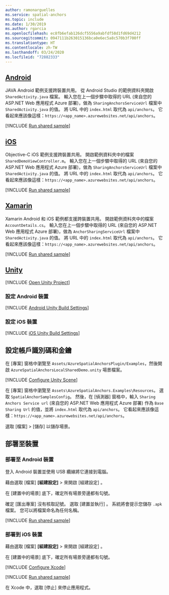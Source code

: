```yaml
---
author: ramonarguelles
ms.service: spatial-anchors
ms.topic: include
ms.date: 1/30/2019
ms.author: rgarcia
ms.openlocfilehash: ec8fb6efab126dcf5556a9abfdf58d1fd69d4212
ms.sourcegitcommit: 0947111b263015136bca0e6ec5a8c570b3f700ff
ms.translationtype: HT
ms.contentlocale: zh-TW
ms.lasthandoff: 03/24/2020
ms.locfileid: "72882333"
---
```

## <a name="android"></a>[Android](#tab/Android)

JAVA Android 範例支援跨裝置共用。
從 Android Studio 的範例資料夾開啟 `SharedActivity.java` 檔案。 輸入您在上一個步驟中取得的 URL (來自您的 ASP.NET Web 應用程式 Azure 部署)，做為 `SharingAnchorsServiceUrl` 檔案中 `SharedActivity.java` 的值。 將 URL 中的 `index.html` 取代為 `api/anchors`。 它看起來應該像這樣：`https://<app_name>.azurewebsites.net/api/anchors`。

[!INCLUDE [Run shared sample](spatial-anchors-run-sample.md)]

## <a name="ios"></a>[iOS](#tab/iOS)

Objective-C iOS 範例支援跨裝置共用。
開啟範例資料夾中的檔案 `SharedDemoViewController.m`。 輸入您在上一個步驟中取得的 URL (來自您的 ASP.NET Web 應用程式 Azure 部署)，做為 `SharingAnchorsServiceUrl` 檔案中 `SharedActivity.java` 的值。 將 URL 中的 `index.html` 取代為 `api/anchors`。 它看起來應該像這樣：`https://<app_name>.azurewebsites.net/api/anchors`。

[!INCLUDE [Run shared sample](spatial-anchors-run-sample.md)]

## <a name="xamarin"></a>[Xamarin](#tab/Xamarin)

Xamarin Android 和 iOS 範例都支援跨裝置共用。
開啟範例資料夾中的檔案 `AccountDetails.cs`。 輸入您在上一個步驟中取得的 URL (來自您的 ASP.NET Web 應用程式 Azure 部署)，做為 `AnchorSharingServiceUrl` 檔案中 `SharedActivity.java` 的值。 將 URL 中的 `index.html` 取代為 `api/anchors`。 它看起來應該像這樣：`https://<app_name>.azurewebsites.net/api/anchors`。

[!INCLUDE [Run shared sample](spatial-anchors-run-sample.md)]

## <a name="unity"></a>[Unity](#tab/Unity)

[!INCLUDE [Open Unity Project](spatial-anchors-open-unity-project.md)]

### <a name="set-up-an-android-device"></a>設定 Android 裝置

[!INCLUDE [Android Unity Build Settings](spatial-anchors-unity-android-build-settings.md)]

### <a name="set-up-an-ios-device"></a>設定 iOS 裝置

[!INCLUDE [iOS Unity Build Settings](spatial-anchors-unity-ios-build-settings.md)]

## <a name="configure-the-account-identifier-and-key"></a>設定帳戶識別碼和金鑰

在 [專案]  窗格中瀏覽至 `Assets/AzureSpatialAnchorsPlugin/Examples`，然後開啟 `AzureSpatialAnchorsLocalSharedDemo.unity` 場景檔案。

[!INCLUDE [Configure Unity Scene](spatial-anchors-unity-configure-scene.md)]

在 [專案]  窗格中瀏覽至 `Assets\AzureSpatialAnchors.Examples\Resources`。 選取 `SpatialAnchorSamplesConfig`。 然後，在 [偵測器]  窗格中，輸入 `Sharing Anchors Service url` (來自您的 ASP.NET Web 應用程式 Azure 部署) 作為 `Base Sharing Url` 的值，並將 `index.html` 取代為 `api/anchors`。 它看起來應該像這樣：`https://<app_name>.azurewebsites.net/api/anchors`。

選取 [檔案]   > [儲存]  以儲存場景。

## <a name="deploy-to-your-device"></a>部署至裝置

### <a name="deploy-to-android-device"></a>部署至 Android 裝置

登入 Android 裝置並使用 USB 纜線將它連接到電腦。

藉由選取 [檔案]  **[組建設定]**  >  來開啟 [組建設定]  。

在 [建置中的場景]  底下，確定所有場景旁邊都有勾號。

確定 [匯出專案]  沒有核取記號。 選取 [建置並執行]  。 系統將會提示您儲存 `.apk` 檔案。 您可以將檔案命名為任何名稱。

[!INCLUDE [Run shared sample](spatial-anchors-run-sample.md)]

### <a name="deploy-to-an-ios-device"></a>部署到 iOS 裝置

藉由選取 [檔案]  **[組建設定]**  >  來開啟 [組建設定]  。

在 [建置中的場景]  底下，確定所有場景旁邊都有勾號。

[!INCLUDE [Configure Xcode](spatial-anchors-unity-ios-xcode.md)]

[!INCLUDE [Run shared sample](spatial-anchors-run-sample.md)]

在 Xcode 中，選取 [停止]  來停止應用程式。
